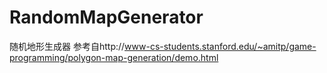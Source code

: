 # RandomMapGenerator
随机地形生成器
参考自http://www-cs-students.stanford.edu/~amitp/game-programming/polygon-map-generation/demo.html
